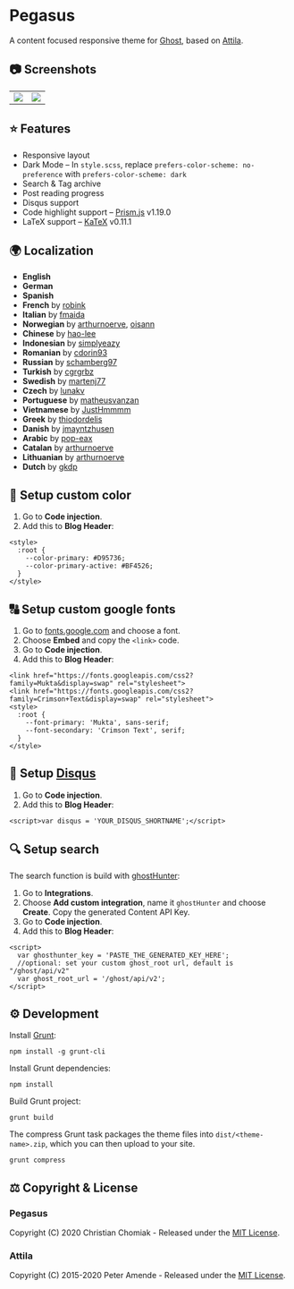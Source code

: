 # Pegasus

A content focused responsive theme for [Ghost](https://github.com/tryghost/ghost/), based on [Attila](https://github.com/zutrinken/attila).

## 📷 Screenshots

<table>
<tr>
<td valign="top">
<img src="https://raw.githubusercontent.com/christianchomiak/pegasus/master/src/screenshot-desktop.jpg" />
</td>
<td valign="top">
<img src="https://raw.githubusercontent.com/christianchomiak/pegasus/master/src/screenshot-mobile.jpg" />
</td>
</tr>
</table>

## ⭐️ Features

* Responsive layout
* Dark Mode – In `style.scss`, replace `prefers-color-scheme: no-preference` with `prefers-color-scheme: dark`
* Search & Tag archive
* Post reading progress
* Disqus support
* Code highlight support – [Prism.js](https://prismjs.com/) v1.19.0
* LaTeX support – [KaTeX](https://katex.org/) v0.11.1

## 🌍 Localization

* __English__
* __German__
* __Spanish__
* __French__ by [robink](https://github.com/robink)
* __Italian__ by [fmaida](https://github.com/fmaida)
* __Norwegian__ by [arthurnoerve](https://github.com/arthurnoerve), [oisann](https://github.com/oisann)
* __Chinese__ by [hao-lee](https://github.com/hao-lee)
* __Indonesian__ by [simplyeazy](https://github.com/simplyeazy)
* __Romanian__ by [cdorin93](https://github.com/cdorin93)
* __Russian__ by [schamberg97](https://github.com/schamberg97)
* __Turkish__ by [cgrgrbz](https://github.com/cgrgrbz)
* __Swedish__ by [martenj77](https://github.com/martenj77)
* __Czech__ by [lunakv](https://github.com/lunakv)
* __Portuguese__ by [matheusvanzan](https://github.com/matheusvanzan)
* __Vietnamese__ by [JustHmmmm](https://github.com/justhmmmm)
* __Greek__ by [thiodordelis](https://github.com/thiodordelis)
* __Danish__ by [jmayntzhusen](https://github.com/jmayntzhusen)
* __Arabic__ by [pop-eax](https://github.com/pop-eax)
* __Catalan__ by [arthurnoerve](https://github.com/arthurnoerve)
* __Lithuanian__ by [arthurnoerve](https://github.com/arthurnoerve)
* __Dutch__ by [gkdp](https://github.com/gkdp)

## 🎨 Setup custom color

1. Go to __Code injection__.  
2. Add this to __Blog Header__:  
````
<style>
  :root {
    --color-primary: #D95736;
    --color-primary-active: #BF4526;
  }
</style>
````

## 🔠 Setup custom google fonts

1. Go to [fonts.google.com](https://fonts.google.com/) and choose a font.
2. Choose __Embed__ and copy the `<link>` code.
3. Go to __Code injection__.  
4. Add this to __Blog Header__:  
````
<link href="https://fonts.googleapis.com/css2?family=Mukta&display=swap" rel="stylesheet">
<link href="https://fonts.googleapis.com/css2?family=Crimson+Text&display=swap" rel="stylesheet">
<style>
  :root {
    --font-primary: 'Mukta', sans-serif;
    --font-secondary: 'Crimson Text', serif;
  }
</style>
````

## 💬 Setup [Disqus](https://disqus.com/)

1. Go to __Code injection__.
2. Add this to __Blog Header__:
````
<script>var disqus = 'YOUR_DISQUS_SHORTNAME';</script>
````

## 🔍 Setup search

The search function is build with [ghostHunter](https://github.com/jamalneufeld/ghostHunter):

1. Go to __Integrations__.  
2. Choose __Add custom integration__, name it `ghostHunter` and choose __Create__. Copy the generated Content API Key.  
3. Go to __Code injection__.  
4. Add this to __Blog Header__:  
````
<script>
  var ghosthunter_key = 'PASTE_THE_GENERATED_KEY_HERE';
  //optional: set your custom ghost_root url, default is "/ghost/api/v2"
  var ghost_root_url = '/ghost/api/v2';
</script>
````
## ⚙️ Development

Install [Grunt](https://gruntjs.com/getting-started/):

	npm install -g grunt-cli

Install Grunt dependencies:

	npm install

Build Grunt project:

	grunt build

The compress Grunt task packages the theme files into `dist/<theme-name>.zip`, which you can then upload to your site.

	grunt compress

## ⚖️ Copyright & License

### Pegasus
Copyright (C) 2020 Christian Chomiak - Released under the [MIT License](https://github.com/christianchomiak/pegasus/blob/master/LICENSE).

### Attila
Copyright (C) 2015-2020 Peter Amende - Released under the [MIT License](https://github.com/zutrinken/attila/blob/master/LICENSE).
